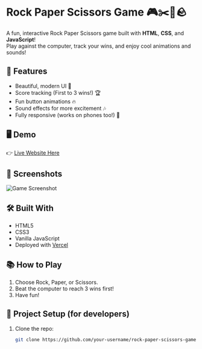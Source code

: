 # Rock Paper Scissors Game 🎮✂️📄🪨

A fun, interactive Rock Paper Scissors game built with **HTML**, **CSS**, and **JavaScript**!  
Play against the computer, track your wins, and enjoy cool animations and sounds!

## 🚀 Features
- Beautiful, modern UI 🎨
- Score tracking (First to 3 wins!) 🏆
- Fun button animations 🔥
- Sound effects for more excitement 🎶
- Fully responsive (works on phones too!) 📱

## 🖥️ Demo
👉 [Live Website Here](https://your-vercel-link.vercel.app)

## 📸 Screenshots
![Game Screenshot](https://your-screenshot-link.com)

## 🛠️ Built With
- HTML5
- CSS3
- Vanilla JavaScript
- Deployed with [Vercel](https://vercel.com/)

## 📚 How to Play
1. Choose Rock, Paper, or Scissors.
2. Beat the computer to reach 3 wins first!
3. Have fun!

## 📂 Project Setup (for developers)
1. Clone the repo:
   ```bash
   git clone https://github.com/your-username/rock-paper-scissors-game.git
